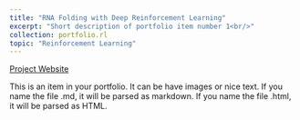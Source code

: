 ```yaml
---
title: "RNA Folding with Deep Reinforcement Learning"
excerpt: "Short description of portfolio item number 1<br/>"
collection: portfolio.rl
topic: "Reinforcement Learning"
---
```


[Project Website](https://netopedro.github.io/RNAFoldingDeepRL/)

This is an item in your portfolio. It can be have images or nice text. If you name the file .md, it will be parsed as markdown. If you name the file .html, it will be parsed as HTML. 
